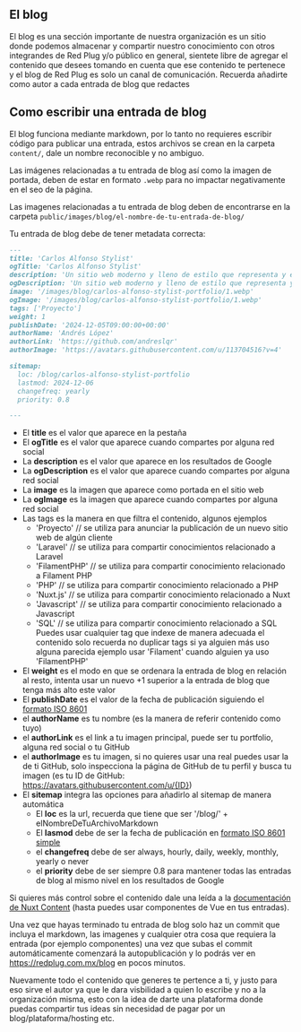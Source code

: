 ## El blog

El blog es una sección importante de nuestra organización es un sitio donde podemos almacenar y compartir nuestro conocimiento con otros integrandes de Red Plug y/o público en general, sientete libre de agregar el contenido que desees tomando en cuenta que ese contenido te pertenece y el blog de Red Plug es solo un canal de comunicación. Recuerda añadirte como autor a cada entrada de blog que redactes


## Como escribir una entrada de blog

El blog funciona mediante markdown, por lo tanto no requieres escribir código para publicar una entrada, estos archivos se crean en la carpeta `content/`, dale un nombre reconocible y no ambiguo.

Las imágenes relacionadas a tu entrada de blog así como la imagen de portada, deben de estar en formato `.webp` para no impactar negativamente en el seo de la página.

Las imagenes relacionadas a tu entrada de blog deben de encontrarse en la carpeta `public/images/blog/el-nombre-de-tu-entrada-de-blog/`

Tu entrada de blog debe de tener metadata correcta:

```md
---
title: 'Carlos Alfonso Stylist'
ogTitle: 'Carlos Alfonso Stylist'
description: 'Un sitio web moderno y lleno de estilo que representa y enseña lo mejor del buen vestir'
ogDescription: 'Un sitio web moderno y lleno de estilo que representa y enseña lo mejor del buen vestir'
image: '/images/blog/carlos-alfonso-stylist-portfolio/1.webp'
ogImage: '/images/blog/carlos-alfonso-stylist-portfolio/1.webp'
tags: ['Proyecto']
weight: 1
publishDate: '2024-12-05T09:00:00+00:00'
authorName: 'Andrés López'
authorLink: 'https://github.com/andreslqr'
authorImage: 'https://avatars.githubusercontent.com/u/113704516?v=4'

sitemap:
  loc: /blog/carlos-alfonso-stylist-portfolio
  lastmod: 2024-12-06
  changefreq: yearly
  priority: 0.8

--- 
```
* El **title** es el valor que aparece en la pestaña
* El **ogTitle** es el valor que aparece cuando compartes por alguna red social
* La **description** es el valor que aparece en los resultados de Google
* La **ogDescription** es el valor que aparece cuando compartes por alguna red social
* La **image** es la imagen que aparece como portada en el sitio web
* La **ogImage** es la imagen que aparece cuando compartes por alguna red social
* Las tags es la manera en que filtra el contenido, algunos ejemplos
    - 'Proyecto' // se utiliza para anunciar la publicación de un nuevo sitio web de algún cliente
    - 'Laravel' // se utiliza para compartir conocimientos relacionado a Laravel
    - 'FilamentPHP' // se utiliza para compartir conocimiento relacionado a Filament PHP
    - 'PHP'  // se utiliza para compartir conocimiento relacionado a PHP
    - 'Nuxt.js' // se utiliza para compartir conocimiento relacionado a Nuxt
    - 'Javascript' // se utiliza para compartir conocimiento relacionado a Javascript
    - 'SQL' // se utiliza para compartir conocimiento relacionado a SQL
Puedes usar cualquier tag que indexe de manera adecuada el contenido solo recuerda no duplicar tags si ya alguien más uso alguna parecida ejemplo usar 'Filament' cuando alguien ya uso 'FilamentPHP'
* El **weight** es el modo en que se ordenara la entrada de blog en relación al resto, intenta usar un nuevo +1 superior a la entrada de blog que tenga más alto este valor
* El **publishDate** es el valor de la fecha de publicación siguiendo el [formato ISO 8601](https://es.wikipedia.org/wiki/ISO_8601#Fechas_y_horas_conjuntas)
* el **authorName** es tu nombre (es la manera de referir contenido como tuyo)
* el **authorLink** es el link a tu imagen principal, puede ser tu portfolio, alguna red social o tu GitHub
* el **authorImage** es tu imagen, si no quieres usar una real puedes usar la de ti GitHub, solo inspecciona la página de GitHub de tu perfil y busca tu imagen (es tu ID de GitHub: https://avatars.githubusercontent.com/u/{ID})
* El **sitemap** integra las opciones para añadirlo al sitemap de manera automática
    - El **loc** es la url, recuerda que tiene que ser '/blog/' + elNombreDeTuArchivoMarkdown
    - El **lasmod** debe de ser la fecha de publicación en [formato ISO 8601 simple](https://es.wikipedia.org/wiki/ISO_8601#Fecha_del_calendario)
    - el **changefreq** debe de ser always, hourly, daily, weekly, monthly, yearly o never
    - el **priority** debe de ser siempre 0.8 para mantener todas las entradas de blog al mismo nivel en los resultados de Google

Si quieres más control sobre el contenido dale una leída a la [documentación de Nuxt Content](https://content.nuxt.com/usage/markdown#introduction)
(hasta puedes usar componentes de Vue en tus entradas).

Una vez que hayas terminado tu entrada de blog solo haz un commit que incluya el markdown, las imagenes y cualquier otra cosa que requiera la entrada (por ejemplo componentes) una vez que subas el commit automáticamente comenzará la autopublicación y lo podrás ver en https://redplug.com.mx/blog en pocos minutos.

Nuevamente todo el contenido que generes te pertence a ti, y justo para eso sirve el autor ya que le dara visbilidad a quien lo escribe y no a la organización misma, esto con la idea de darte una plataforma donde puedas compartir tus ideas sin necesidad de pagar por un blog/plataforma/hosting etc.

